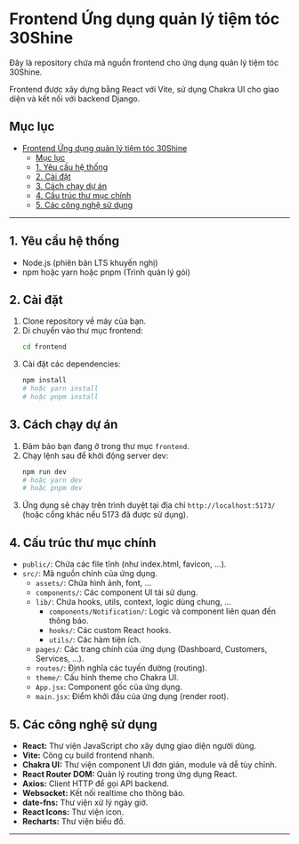 # Frontend Ứng dụng quản lý tiệm tóc 30Shine

Đây là repository chứa mã nguồn frontend cho ứng dụng quản lý tiệm tóc 30Shine.

Frontend được xây dựng bằng React với Vite, sử dụng Chakra UI cho giao diện và kết nối với backend Django.

## Mục lục

- [Frontend Ứng dụng quản lý tiệm tóc 30Shine](#frontend-ứng-dụng-quản-lý-tiệm-tóc-30shine)
  - [Mục lục](#mục-lục)
  - [1. Yêu cầu hệ thống](#1-yêu-cầu-hệ-thống)
  - [2. Cài đặt](#2-cài-đặt)
  - [3. Cách chạy dự án](#3-cách-chạy-dự-án)
  - [4. Cấu trúc thư mục chính](#4-cấu-trúc-thư-mục-chính)
  - [5. Các công nghệ sử dụng](#5-các-công-nghệ-sử-dụng)

---

## 1. Yêu cầu hệ thống

-   Node.js (phiên bản LTS khuyến nghị)
-   npm hoặc yarn hoặc pnpm (Trình quản lý gói)

## 2. Cài đặt

1.  Clone repository về máy của bạn.
2.  Di chuyển vào thư mục frontend:
    ```bash
    cd frontend
    ```
3.  Cài đặt các dependencies:
    ```bash
    npm install
    # hoặc yarn install
    # hoặc pnpm install
    ```

## 3. Cách chạy dự án

1.  Đảm bảo bạn đang ở trong thư mục `frontend`.
2.  Chạy lệnh sau để khởi động server dev:
    ```bash
    npm run dev
    # hoặc yarn dev
    # hoặc pnpm dev
    ```
3.  Ứng dụng sẽ chạy trên trình duyệt tại địa chỉ `http://localhost:5173/` (hoặc cổng khác nếu 5173 đã được sử dụng).

## 4. Cấu trúc thư mục chính

-   `public/`: Chứa các file tĩnh (như index.html, favicon, ...).
-   `src/`: Mã nguồn chính của ứng dụng.
    -   `assets/`: Chứa hình ảnh, font, ...
    -   `components/`: Các component UI tái sử dụng.
    -   `lib/`: Chứa hooks, utils, context, logic dùng chung, ...
        -   `components/Notification/`: Logic và component liên quan đến thông báo.
        -   `hooks/`: Các custom React hooks.
        -   `utils/`: Các hàm tiện ích.
    -   `pages/`: Các trang chính của ứng dụng (Dashboard, Customers, Services, ...).
    -   `routes/`: Định nghĩa các tuyến đường (routing).
    -   `theme/`: Cấu hình theme cho Chakra UI.
    -   `App.jsx`: Component gốc của ứng dụng.
    -   `main.jsx`: Điểm khởi đầu của ứng dụng (render root).

## 5. Các công nghệ sử dụng

-   **React:** Thư viện JavaScript cho xây dựng giao diện người dùng.
-   **Vite:** Công cụ build frontend nhanh.
-   **Chakra UI:** Thư viện component UI đơn giản, module và dễ tùy chỉnh.
-   **React Router DOM:** Quản lý routing trong ứng dụng React.
-   **Axios:** Client HTTP để gọi API backend.
-   **Websocket:** Kết nối realtime cho thông báo.
-   **date-fns:** Thư viện xử lý ngày giờ.
-   **React Icons:** Thư viện icon.
-   **Recharts:** Thư viện biểu đồ.

---
